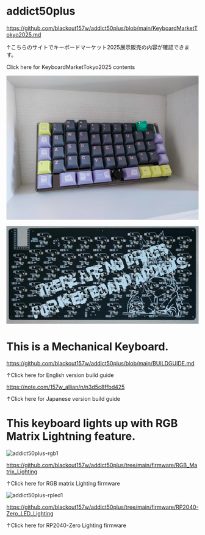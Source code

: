 # addict50plus

https://github.com/blackout157w/addict50plus/blob/main/KeyboardMarketTokyo2025.md

↑こちらのサイトでキーボードマーケット2025展示販売の内容が確認できます。

Click here for KeyboardMarketTokyo2025 contents

![top](images/top.jpg)

![back](images/back.png)

# This is a Mechanical Keyboard.

https://github.com/blackout157w/addict50plus/blob/main/BUILDGUIDE.md

↑Click here for English version build guide

https://note.com/157w_allian/n/n3d5c8ffbd425

↑Click here for Japanese version build guide

# This keyboard lights up with RGB Matrix Lightning feature.

![addict50plus-rgb1](images/addict50plus-rgb1.gif)

https://github.com/blackout157w/addict50plus/tree/main/firmware/RGB_Matrix_Lighting

↑Click here for RGB matrix Lighting firmware

![addict50plus-rpled1](images/addict50plus-rpled1.gif)

https://github.com/blackout157w/addict50plus/tree/main/firmware/RP2040-Zero_LED_Lighting

↑Click here for RP2040-Zero Lighting firmware
